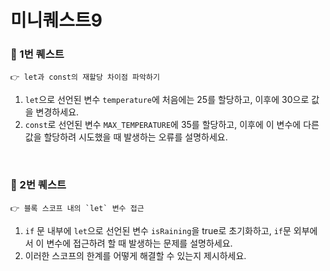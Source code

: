 # 미니퀘스트9

### 🎯 1번 퀘스트
```
👉 let과 const의 재할당 차이점 파악하기
```
1. `let`으로 선언된 변수 `temperature`에 처음에는 25를 할당하고, 이후에 30으로 값을 변경하세요.
2. `const`로 선언된 변수 `MAX_TEMPERATURE`에 35를 할당하고, 이후에 이 변수에 다른 값을 할당하려 시도했을 때 발생하는 오류를 설명하세요.

<br>

### 🎯 2번 퀘스트
```
👉 블록 스코프 내의 `let` 변수 접근
```

1. `if` 문 내부에 `let`으로 선언된 변수 `isRaining`을 true로 초기화하고, `if`문 외부에서 이 변수에 접근하려 할 때 발생하는 문제를 설명하세요.
2. 이러한 스코프의 한계를 어떻게 해결할 수 있는지 제시하세요.
